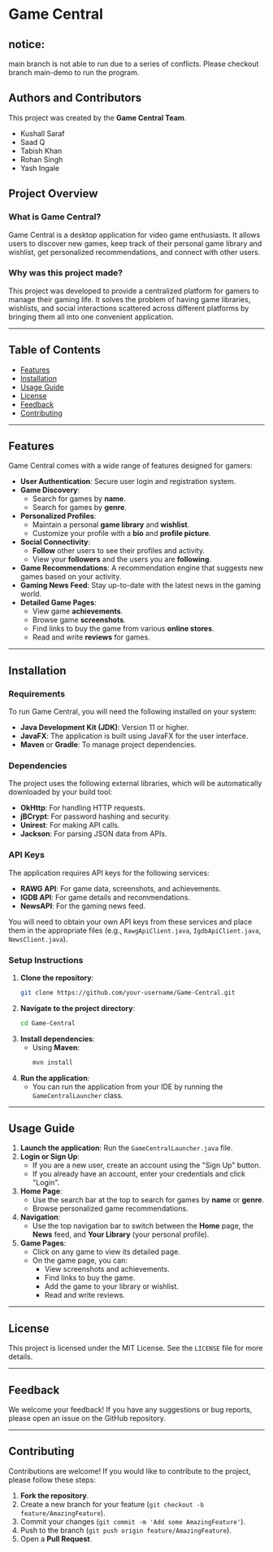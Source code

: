 # Game Central

## notice: 
main branch is not able to run due to a series of conflicts. Please checkout
branch main-demo to run the program. 
## Authors and Contributors

This project was created by the **Game Central Team**.
* Kushall Saraf
* Saad Q
* Tabish Khan
* Rohan Singh
* Yash Ingale

## Project Overview

### What is Game Central?

Game Central is a desktop application for video game enthusiasts. It allows users to discover new games, keep track of their personal game library and wishlist, get personalized recommendations, and connect with other users.

### Why was this project made?

This project was developed to provide a centralized platform for gamers to manage their gaming life. It solves the problem of having game libraries, wishlists, and social interactions scattered across different platforms by bringing them all into one convenient application.

-----

## Table of Contents

* [Features](https://github.com/Kushallsaraf/CSC207-Group-Project#features)
* [Installation](https://github.com/Kushallsaraf/CSC207-Group-Project#installation)
* [Usage Guide](https://github.com/Kushallsaraf/CSC207-Group-Project#usage-guide)
* [License](https://github.com/Kushallsaraf/CSC207-Group-Project#license)
* [Feedback](https://github.com/Kushallsaraf/CSC207-Group-Project#feedback)
* [Contributing](https://github.com/Kushallsaraf/CSC207-Group-Project#contributing)

-----

## Features

Game Central comes with a wide range of features designed for gamers:

* **User Authentication**: Secure user login and registration system.
* **Game Discovery**:
    * Search for games by **name**.
    * Search for games by **genre**.
* **Personalized Profiles**:
    * Maintain a personal **game library** and **wishlist**.
    * Customize your profile with a **bio** and **profile picture**.
* **Social Connectivity**:
    * **Follow** other users to see their profiles and activity.
    * View your **followers** and the users you are **following**.
* **Game Recommendations**: A recommendation engine that suggests new games based on your activity.
* **Gaming News Feed**: Stay up-to-date with the latest news in the gaming world.
* **Detailed Game Pages**:
    * View game **achievements**.
    * Browse game **screenshots**.
    * Find links to buy the game from various **online stores**.
    * Read and write **reviews** for games.

-----

## Installation

### Requirements

To run Game Central, you will need the following installed on your system:

* **Java Development Kit (JDK)**: Version 11 or higher.
* **JavaFX**: The application is built using JavaFX for the user interface.
* **Maven** or **Gradle**: To manage project dependencies.

### Dependencies

The project uses the following external libraries, which will be automatically downloaded by your build tool:

* **OkHttp**: For handling HTTP requests.
* **jBCrypt**: For password hashing and security.
* **Unirest**: For making API calls.
* **Jackson**: For parsing JSON data from APIs.

### API Keys

The application requires API keys for the following services:

* **RAWG API**: For game data, screenshots, and achievements.
* **IGDB API**: For game details and recommendations.
* **NewsAPI**: For the gaming news feed.

You will need to obtain your own API keys from these services and place them in the appropriate files (e.g., `RawgApiClient.java`, `IgdbApiClient.java`, `NewsClient.java`).

### Setup Instructions

1.  **Clone the repository**:
    ```bash
    git clone https://github.com/your-username/Game-Central.git
    ```
2.  **Navigate to the project directory**:
    ```bash
    cd Game-Central
    ```
3.  **Install dependencies**:
    * Using **Maven**:
      ```bash
      mvn install
      ```
4.  **Run the application**:
    * You can run the application from your IDE by running the `GameCentralLauncher` class.

-----

## Usage Guide

1.  **Launch the application**: Run the `GameCentralLauncher.java` file.
2.  **Login or Sign Up**:
    * If you are a new user, create an account using the "Sign Up" button.
    * If you already have an account, enter your credentials and click "Login".
3.  **Home Page**:
    * Use the search bar at the top to search for games by **name** or **genre**.
    * Browse personalized game recommendations.
4.  **Navigation**:
    * Use the top navigation bar to switch between the **Home** page, the **News** feed, and **Your Library** (your personal profile).
5.  **Game Pages**:
    * Click on any game to view its detailed page.
    * On the game page, you can:
        * View screenshots and achievements.
        * Find links to buy the game.
        * Add the game to your library or wishlist.
        * Read and write reviews.

-----

## License

This project is licensed under the MIT License. See the `LICENSE` file for more details.

-----

## Feedback

We welcome your feedback\! If you have any suggestions or bug reports, please open an issue on the GitHub repository.

-----

## Contributing

Contributions are welcome\! If you would like to contribute to the project, please follow these steps:

1.  **Fork the repository**.
2.  Create a new branch for your feature (`git checkout -b feature/AmazingFeature`).
3.  Commit your changes (`git commit -m 'Add some AmazingFeature'`).
4.  Push to the branch (`git push origin feature/AmazingFeature`).
5.  Open a **Pull Request**.